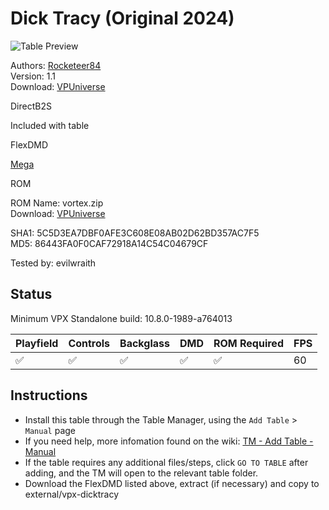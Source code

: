 # Dick Tracy (Original 2024)

![Table Preview](../../images/vpx-dicktracy.jpg)

Authors: [Rocketeer84](https://vpuniverse.com/profile/62204-rocketeer84/)  
Version: 1.1  
Download: [VPUniverse](https://vpuniverse.com/files/file/19687-dick-tracy-2024/)

DirectB2S

Included with table

FlexDMD

[Mega](https://mega.nz/file/nxokBAzC#9DiNdrlyO9QRigHRMEM4nN69l9Vd1FDNsG_AndNa7Zs)

ROM

ROM Name: vortex.zip  
Download: [VPUniverse](https://vpuniverse.com/files/file/1374-vortexzip/)  

SHA1: 5C5D3EA7DBF0AFE3C608E08AB02D62BD357AC7F5  
MD5:  86443FA0F0CAF72918A14C54C04679CF

Tested by: evilwraith

## Status 

Minimum VPX Standalone build: 10.8.0-1989-a764013

| Playfield | Controls | Backglass | DMD | ROM Required | FPS | 
|-----------|----------|-----------|-----|--------------|-----|
| :white_check_mark: | :white_check_mark: | :white_check_mark: | :white_check_mark: | :white_check_mark: | 60 |

## Instructions

- Install this table through the Table Manager, using the `Add Table` > `Manual` page
- If you need help, more infomation found on the wiki: [TM - Add Table - Manual](https://github.com/LegendsUnchained/vpx-standalone-alp4k/wiki/%5B04%5D-%F0%9F%A7%A1-TM-%E2%80%90-Other-Features#add-table---manual)
- If the table requires any additional files/steps, click `GO TO TABLE` after adding, and the TM will open to the relevant table folder.
- Download the FlexDMD listed above, extract (if necessary) and copy to external/vpx-dicktracy

